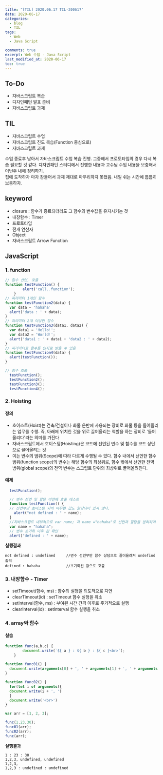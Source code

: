 ```yaml
---
title: "[TIL] 2020.06.17 TIL-200617"
date: 2020-06-17
categories:
  - blog
  - TIL
tags:
  - Web
  - Java Script

comments: true
excerpt: Web 수업 - Java Script
last_modified_at: 2020-06-17
toc: true
---
```



## To-Do
- 자바스크립트 복습
- 디자인패턴 발표 준비
- 자바스크립트 과제

## TIL
- 자바스크립트 수업
- 자바스크립트 진도 복습(Function 중심으로)
- 자바스크립트 과제

수업 종료후 남아서 자바스크립트 수업 복습 진행. 그중에서 프로토타입의 경우 다시 복습 필요할 것 같다. 디자인패턴 스터디에서 진행한 내용과 교수님 수업 내용을 보충해서 이번주 내에 정리하기.  
집에 도착하자 마자 잠들어서 과제 제대로 마무리하지 못했음. 내일 쉬는 시간에 틈틈히 보충하자.


## keyword 
- closure : 함수가 종료되더라도 그 함수의 변수값을 유지시키는 것
- 내장함수 : Timer
- 프로토타입
- 전개 연산자
- Object 
- 자바스크립트 Arrow Function


## JavaScript

### 1. function

```javascript
// 함수 선언, 호출
function testFunction() {
		alert('call..function');
	}
// 파라미터 1개인 함수
function testFunction2(data) {
  var data = 'hahaha'
  alert('data : ' + data);
}
// 파라미터 2개 이상인 함수
function testFunction3(data1, data2) {
  var data1 = 'Hello!';
  var data2 = 'World!';
  alert('data1 : ' + data1 + 'data2 : ' + data2);
}
// 파라미터로 함수를 인자로 받을 수 있음
function testFunction4(data) {
  alert(testFunction());
}

// 함수 호출
  testFunction();
  testFunction2();
  testFunction3();
  testFunction4();
```


### 2. Hoisting

#### 정의
- 호이스트(Hoist)는 건축/건설이나 화물 운반에 사용되는 장비로 화물 등을 들어올리는 업무를 수행. 즉, 아래에 위치한 것을 위로 끌어올리는 역할을 하는 장비로 '들어올리다'라는 의미를 가진다  
- 자바스크립트에서 호이스팅(Hoisting)은 코드에 선언된 변수 및 함수를 코드 상단으로 끌어올리는 것
- 이는 변수의 범위(Scope)에 따라 다르게 수행될 수 있다. 함수 내에서 선언한 함수 범위(function scope)의 변수는 해당 함수의 최상위로, 함수 밖에서 선언한 전역 범위(global scope)의 전역 변수는 스크립트 단위의 최상위로 끌어올려진다.

#### 예제

```javascript
  testFunction();

  // 변수 선언 및 할당 이전에 호출 테스트 
  function testFunction() {
  // 선언부만 호이스팅 되어 아무런 값도 할당되어 있지 않다.
    alert("not defined : " + name);	
  }
  //자바스크립트 내부적으로 var name; 과 name ="hahaha"로 선언과 할당을 분리하여 변수 선언부는 함수 상단으로 끌어올려 선언
  var name = "hahaha";		
  // 변수 초기화 이후 값 확인
  alert("defined : " + name);	
```

**실행결과** 

```
not defined : undefined     //변수 선언부만 함수 상담으로 끌어올려져 undefind 출력
defined : hahaha          	//초기화된 값으로 호출
```

### 3. 내장함수 - Timer  

- setTimeout(함수, ms)  : 함수의 실행을 의도적으로 지연
- clearTimeout(id) : setTimeout 함수 실행을 취소
- setInterval(함수, ms) : 부여된 시간 간격 이후로 주기적으로 실행
- clearInterval(id) : setInterval 함수 실행을 취소


### 4. array와 함수

#### 실습

```javascript
function func(a,b,c) {
		document.write(`${ a } : ${ b } : ${ c }<br>`);
	}
	
function func01() {
  document.write(arguments[0] + ', ' + arguments[1] + ', ' + arguments[2] + '<br>');
}

function func02() {
  for(let i of arguments){
  document.write(i + ', ')
  }
  document.write('<br>')
}

var arr = [1, 2, 3];

func(1,23,30);
func01(arr);
func02(arr);
func(arr);
```


**실행결과**

```
1 : 23 : 30
1,2,3, undefined, undefined
1,2,3,
1,2,3 : undefined : undefined
```






